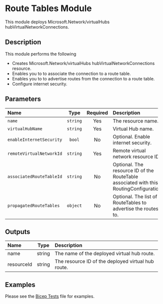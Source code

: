 # Route Tables Module

This module deploys Microsoft.Network/virtualHubs hubVirtualNetworkConnections.

## Description

This module performs the following

- Creates Microsoft.Network/virtualHubs hubVirtualNetworkConnections resource.
- Enables you to to associate the connection to a route table.
- Enables you to to advertise routes from the connection to a route table.
- Configure internet security.

## Parameters

| Name                     | Type     | Required | Description                                                                            |
| :----------------------- | :------: | :------: | :------------------------------------------------------------------------------------- |
| `name`                   | `string` | Yes      | The resource name.                                                                     |
| `virtualHubName`         | `string` | Yes      | Virtual Hub name.                                                                      |
| `enableInternetSecurity` | `bool`   | No       | Optional. Enable internet security.                                                    |
| `remoteVirtualNetworkId` | `string` | Yes      | Remote virtual network resource ID.                                                    |
| `associatedRouteTableId` | `string` | No       | Optional. The resource ID of the RouteTable associated with this RoutingConfiguration. |
| `propagatedRouteTables`  | `object` | No       | Optional. The list of RouteTables to advertise the routes to.                          |

## Outputs

| Name       | Type   | Description                                        |
| :--------- | :----: | :------------------------------------------------- |
| name       | string | The name of the deployed virtual hub route.        |
| resourceId | string | The resource ID of the deployed virtual hub route. |

## Examples

Please see the [Bicep Tests](test/main.test.bicep) file for examples.